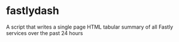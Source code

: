 fastlydash
==========

A script that writes a single page HTML tabular summary of all Fastly services over the past 24 hours
